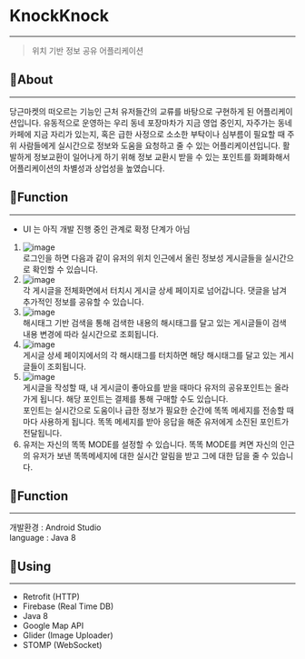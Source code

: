 # KnockKnock
****************************
> 위치 기반 정보 공유 어플리케이션 

## 🌳About
***************************
당근마켓의 떠오르는 기능인 근처 유저들간의 교류를 바탕으로 구현하게 된 어플리케이션입니다. 유동적으로 운영하는 우리 동네 포장마차가 지금 영업 중인지, 자주가는 동네 카페에 지금 자리가 있는지, 혹은 급한 사정으로 소소한 부탁이나 심부름이 필요할 때 주위 사람들에게 실시간으로 정보와 도움을 요청하고 줄 수 있는 어플리케이션입니다. 활발하게 정보교환이 일어나게 하기 위해 정보 교환시 받을 수 있는 포인트를 화폐화해서 어플리케이션의 차별성과 상업성을 높였습니다. 

## 🌳Function
**************************
* UI 는 아직 개발 진행 중인 관계로 확정 단계가 아님   
1. ![image](https://user-images.githubusercontent.com/84822464/155740713-eb55f24d-e0b7-4d3f-b301-07c67202f09d.png)   
로그인을 하면 다음과 같이 유저의 위치 인근에서 올린 정보성 게시글들을 실시간으로 확인할 수 있습니다.   
2. ![image](https://user-images.githubusercontent.com/84822464/155741096-20221488-4c81-4a71-9fdb-f2e054cf146e.png)   
각 게시글을 전체화면에서 터치시 게시글 상세 페이지로 넘어갑니다. 댓글을 남겨 추가적인 정보를 공유할 수 있습니다. 
3. ![image](https://user-images.githubusercontent.com/84822464/155741682-7a9a6ccd-f78b-4624-a404-729e9233a750.png)  
해시태그 기반 검색을 통해 검색한 내용의 해시태그를 달고 있는 게시글들이 검색 내용 변경에 따라 실시간으로 조회됩니다.   
4. ![image](https://user-images.githubusercontent.com/84822464/155741515-24b38679-f8fa-4c0c-9213-d93b8231d195.png)   
게시글 상세 페이지에서의 각 해시태그를 터치하면 해당 해시태그를 달고 있는 게시글들이 조회됩니다.   
5. ![image](https://user-images.githubusercontent.com/84822464/155741831-64efba7c-170e-4265-838e-bc7130071a64.png)    
게시글을 작성할 때, 내 게시글이 좋아요를 받을 때마다 유저의 공유포인트는 올라가게 됩니다. 해당 포인트는 결제를 통해 구매할 수도 있습니다.     
포인트는 실시간으로 도움이나 급한 정보가 필요한 순간에 똑똑 메세지를 전송할 때마다 사용하게 됩니다. 똑똑 메세지를 받아 응답을 해준 유저에게 소진된 포인트가 전달됩니다.         
6. 유저는 자신의 똑똑 MODE를 설정할 수 있습니다. 똑똑 MODE를 켜면 자신의 인근의 유저가 보낸 똑똑메세지에 대한 실시간 알림을 받고 그에 대한 답을 줄 수 있습니다.           


## 🌳Function
***************************
개발환경 : Android Studio               
language : Java 8            

## 🌳Using
******************************
* Retrofit (HTTP)
* Firebase (Real Time DB)
* Java 8
* Google Map API
* Glider (Image Uploader)
* STOMP (WebSocket) 





